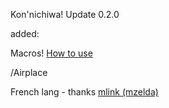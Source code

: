 Kon'nichiwa! Update 0.2.0

added:
<p>Macros! <a href="https://www.youtube.com/watch?v=jjEO940W72o&ab_channel=mattbatwings">How to use</a></p>
<p>/Airplace</p>
<p>French lang - thanks <a href="https://crowdin.com/profile/mlink0411">mlink (mzelda)</a></p>
